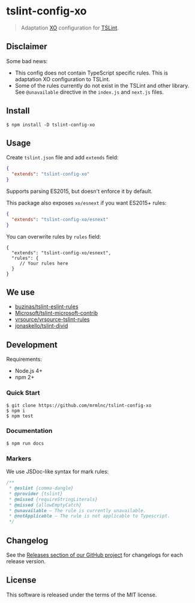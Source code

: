 # tslint-config-xo

> Adaptation [XO](https://github.com/sindresorhus/xo) configuration for [TSLint](https://github.com/palantir/tslint).

## Disclaimer

Some bad news:

  * This config does not contain TypeScript specific rules. This is adaptation XO configuration to TSLint.
  * Some of the rules currently do not exist in the TSLint and other library. See `@unavailable` directive in the `index.js` and `next.js` files.

## Install

```shell
$ npm install -D tslint-config-xo
```

## Usage


Create `tslint.json` file and add `extends` field:

```json
{
  "extends": "tslint-config-xo"
}
```

Supports parsing ES2015, but doesn't enforce it by default.

This package also exposes `xo/esnext` if you want ES2015+ rules:

```json
{
  "extends": "tslint-config-xo/esnext"
}
```

You can overwrite rules by `rules` field:

```json5
{
  "extends": "tslint-config-xo/esnext",
  "rules": {
     // Your rules here
  }
}
```

## We use

  * [buzinas/tslint-eslint-rules](https://github.com/buzinas/tslint-eslint-rules)
  * [Microsoft/tslint-microsoft-contrib](https://github.com/Microsoft/tslint-microsoft-contrib)
  * [vrsource/vrsource-tslint-rules](https://github.com/vrsource/vrsource-tslint-rules)
  * [jonaskello/tslint-divid](https://github.com/jonaskello/tslint-divid)

## Development

Requirements:

  * Node.js 4+
  * npm 2+

### Quick Start

```shell
$ git clone https://github.com/mrmlnc/tslint-config-xo
$ npm i
$ npm test
```

### Documentation

```shell
$ npm run docs
```

### Markers

We use JSDoc-like syntax for mark rules:

```js
/**
 * @eslint {comma-dangle}
 * @provider {tslint}
 * @missed {requireStringLiterals}
 * @missed {allowEmptyCatch}
 * @unavailable – The rule is currently unavailable.
 * @notApplicable – The rule is not applicable to Typescript.
 */
```

## Changelog

See the [Releases section of our GitHub project](https://github.com/mrmlnc/tslint-config-xo/releases) for changelogs for each release version.

## License

This software is released under the terms of the MIT license.
